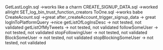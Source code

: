 GetLastLogIn.sql									->works like a charm
CREATE_SIGNUP_DATA.sql								->worked allright
SET_log_bin_trust_function_creators ToOne.sql		->works babe
CreateAcount.sql									->great
after_createAccount_trigger_signup_data				-> great
logInToPlatformQuery								->nice
getListOfLogInsDesc			-> not tested, not validated
getListOfMyTweets			-> not tested, not validated
followSomeUser				-> not tested, not validated
stopFollowingUser			-> not tested, not validated
BlockSomeUser				-> not tested, not validated
stopBlockingSomeUser		-> not tested, not validated